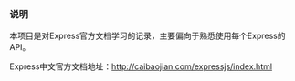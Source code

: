 ### 说明
本项目是对Express官方文档学习的记录，主要偏向于熟悉使用每个Express的API。

Express中文官方文档地址：http://caibaojian.com/expressjs/index.html







